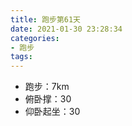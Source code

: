```yaml
---
title: 跑步第61天
date: 2021-01-30 23:28:34
categories: 
- 跑步
tags:
---
```


- 跑步：7km
- 俯卧撑：30
- 仰卧起坐：30


